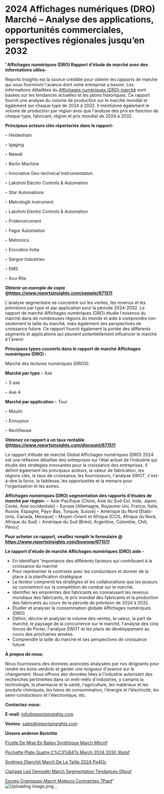 # 2024 Affichages numériques (DRO) Marché – Analyse des applications, opportunités commerciales, perspectives régionales jusqu’en 2032

"<strong>Affichages numériques (DRO) Rapport d'étude de marché avec des informations utiles-</strong>

Reports Insights est la source crédible pour obtenir les rapports de marché qui vous fourniront l'avance dont votre entreprise a besoin. Les informations détaillées du <a href=https://www.reportsinsights.com/sample/671511>Affichages numériques (DRO) marché</a> sont basées sur les tendances actuelles et les jalons historiques. Ce rapport fournit une analyse du volume de production sur le marché mondial et également sur chaque type de 2024 à 2032. Il mentionne également le volume de production par région ainsi que l'analyse des prix en fonction de chaque type, fabricant, région et prix mondial de 2024 à 2032.

<b>Principaux acteurs clés répertoriés dans le rapport-</b>

‣ Heidenhain

‣ Igaging

‣ Newall

‣ Berlin Machine

‣ Innovative Geo-technical Instrumentation

‣ Lakshmi Electro Controls & Automation

‣ Star Automations

‣ Metrologik Instrument

‣ Lakshmi Electro Controls & Automation

‣ Prideinstrument

‣ Fagor Automation

‣ Metronics

‣ Encoders India

‣ Sargon Industries

‣ EMS

‣ Acu-Rite

<strong><b>Obtenir un exemple de copie @</b></strong><a href=https://www.reportsinsights.com/sample/671511><strong><b>https://www.reportsinsights.com/sample/671511</b></strong></a>

L'analyse segmentaire se concentre sur les ventes, les revenus et les prévisions par type et par application pour la période 2024-2032. Le rapport de marché Affichages numériques (DRO) étudie l'essence du marché dans de nombreuses régions du monde et aide à comprendre non seulement la taille du marché, mais également ses perspectives de croissance future. Ce rapport fournit également la portée des différents segments et applications qui peuvent potentiellement influencer le marché à l'avenir.

<strong>Principaux types couverts dans le rapport de marché Affichages numériques (DRO) :</strong>

Marché des lectures numériques (DROS):

<strong>Marché par type </strong>
‣ Axe

‣  3 axe

‣  Axe 4

<strong>Marché par application </strong>
‣ Tour

‣  Moulin

‣  Ennuyeux

‣  Rectifieuse

<strong><b>Obtenez ce rapport à un taux rentable @</b></strong><a href=https://www.reportsinsights.com/discount/671511><strong><b>https://www.reportsinsights.com/discount/671511</b></strong></a>

Le rapport d’étude de marché Global Affichages numériques (DRO) 2024 est une réflexion détaillée des entreprises sur l’état actuel de l’industrie qui étudie des stratégies innovantes pour la croissance des entreprises. Il définit également les principaux acteurs, la valeur de fabrication, les régions clés, le taux de croissance, les fournisseurs, l'analyse SWOT, c'est-à-dire la force, la faiblesse, les opportunités et la menace pour l'organisation et les autres.

<strong>Affichages numériques (DRO) segmentation des rapports d'études de marché par région-</strong>
‣ Asie-Pacifique [Chine, Asie du Sud-Est, Inde, Japon, Corée, Asie occidentale]
‣ Europe [Allemagne, Royaume-Uni, France, Italie, Russie, Espagne, Pays-Bas, Turquie, Suisse]
‣ Amérique du Nord [États-Unis, Canada, Mexique]
‣ Moyen-Orient et Afrique [CCG, Afrique du Nord, Afrique du Sud]
‣ Amérique du Sud [Brésil, Argentine, Colombie, Chili, Pérou]

<strong>Pour acheter ce rapport, veuillez remplir le formulaire @   <a href=https://www.reportsinsights.com/buynow/671511>https://www.reportsinsights.com/buynow/671511</a></strong>

<strong>Le rapport d'étude de marché Affichages numériques (DRO) aide -</strong>
<ul>
  <li>En identifiant 'importance des différents facteurs qui contribuent à la croissance du marché</li>
  <li>Pour représenter le contraste avec les conducteurs et donner de la place à la planification stratégique</li>
  <li>Le lecteur comprend les stratégies et les collaborations que les joueurs se concentrent sur la compétition de combat sur le marché.</li>
  <li>Identifier les empreintes des fabricants en connaissant les revenus mondiaux des fabricants, le prix mondial des fabricants et la production des fabricants au cours de la période de prévision de 2024 à 2032.</li>
  <li>Étudier et analyser la consommation globale Affichages numériques (DRO)</li>
  <li>Définir, décrire et analyser le volume des ventes, la valeur, la part de marché, le paysage de la concurrence sur le marché, l'analyse des cinq forces de Porter, l'analyse SWOT et les plans de développement au cours des prochaines années.</li>
  <li>Comprendre la taille du marché et ses perspectives de croissance future.</li>
</ul>
<strong>À propos de nous:</strong>

Nous fournissons des données avancées analysées par nos dirigeants pour rendre les bons verdicts et garder une longueur d'avance sur le changement. Nous offrons des données liées à l'industrie autorisant des recherches pertinentes dans un méli-mélo d'industries, y compris la technologie, la pharmacie et la santé, l'agriculture, les matériaux et les produits chimiques, les biens de consommation, l'énergie et l'électricité, les semi-conducteurs et l'électronique, etc.

<strong>Contactez-nous:</strong>

<strong>E-mail:</strong> <a href=mailto:info@reportsinsights.com>info@reportsinsights.com</a>

<strong>Ventes</strong>: <a href=mailto:sales@reportsinsights.com>sales@reportsinsights.com</a>

<strong>Unsere anderen Berichte</strong>

<a href=https://www.linkedin.com/pulse/ficelle-de-mise-en-balles-synth%C3%A9tique-march%C3%A9-mhcnf/>Ficelle De Mise En Balles Synthtique March Mhcnf</a>

<a href=https://www.linkedin.com/pulse/pochette-plate-%C3%A0-quatre-c%C3%B4t%C3%A9s-march%C3%A9-2024-2030-xbdsf/>Pochette Plate  Quatre C%C3%B4Ts March 2024 2030 Xbdsf</a>

<a href=https://www.linkedin.com/pulse/syst%C3%A8mes-d%C3%A9tanch%C3%A9it%C3%A9-march%C3%A9-de-la-taille-2024-pq4gc/>Systmes Dtanchit March De La Taille 2024 Pq4Gc</a>

<a href=https://www.linkedin.com/pulse/%C3%A9clairage-led-oemodm-march%C3%A9-segmentation-tendances-0nouf/>Clairage Led Oemodm March Segmentation Tendances 0Nouf</a>

<a href=https://www.linkedin.com/pulse/encres-c%C3%A9ramiques-march%C3%A9-moteurs-contraintes-7papf/>Encres Cramiques March Moteurs Contraintes 7Papf</a>"
![Uploading image.png…]()
